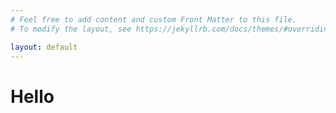 ```yaml
---
# Feel free to add content and custom Front Matter to this file.
# To modify the layout, see https://jekyllrb.com/docs/themes/#overriding-theme-defaults

layout: default
---
```

# Hello


<svg id="chart0" width="1000px" height="700px"></svg> 
<svg id="chart1" width="1000px" height="700px"></svg> 
<script>
    dotChart("js/all_queries_domains_with_ranks_and_snapshots.csv", "#chart0", "h1 Word Count");
    plot("js/all_queries_domains_with_ranks_and_snapshots.csv", "#chart1", "h1 Word Count");
</script>